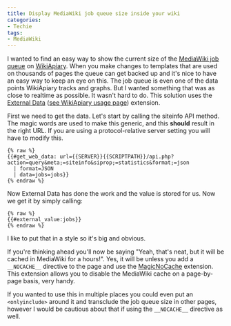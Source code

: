 ```yaml
---
title: Display MediaWiki job queue size inside your wiki
categories:
- Techie
tags:
- MediaWiki
---
```


I wanted to find an easy way to show the current size of the [MediaWiki job queue](https://www.mediawiki.org/wiki/Manual:Job_queue) on [WikiApiary](http://wikiapiary.com/wiki/Main_Page). When you make changes to templates that are used on thousands of pages the queue can get backed up and it's nice to have an easy way to keep an eye on this. The job queue is even one of the data points WikiApiary tracks and graphs. But I wanted something that was as close to realtime as possible. It wasn't hard to do. This solution uses the [External Data](http://www.mediawiki.org/wiki/Extension:External_Data) ([see WikiApiary usage page](http://wikiapiary.com/wiki/Extension:External_Data)) extension.

First we need to get the data. Let's start by calling the siteinfo API method. The magic words are used to make this generic, and this **should** result in the right URL. If you are using a protocol-relative server setting you will have to modify this.
    
    {% raw %}
    {{#get_web_data: url={{SERVER}}{{SCRIPTPATH}}/api.php?action=query&meta;=siteinfo&siprop;=statistics&format;=json
      | format=JSON
      | data=jobs=jobs}}
    {% endraw %}

Now External Data has done the work and the value is stored for us. Now we get it by simply calling:
    
    {% raw %}
    {{#external_value:jobs}}
    {% endraw %}

I like to put that in a style so it's big and obvious.

If you're thinking ahead you'll now be saying "Yeah, that's neat, but it will be cached in MediaWiki for a hours!". Yes, it will be unless you add a `__NOCACHE__` directive to the page and use the [MagicNoCache](https://www.mediawiki.org/wiki/Extension:MagicNoCache) extension. This extension allows you to disable the MediaWiki cache on a page-by-page basis, very handy.

If you wanted to use this in multiple places you could even put an `<onlyinclude>` around it and transclude the job queue size in other pages, however I would be cautious about that if using the `__NOCACHE__` directive as well.
